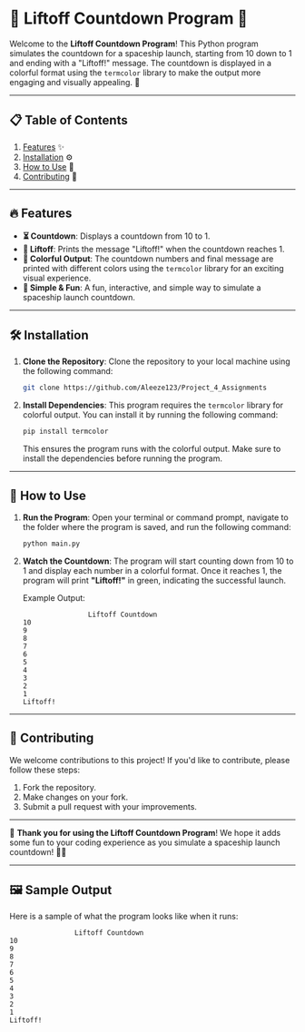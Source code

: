 # 🚀 Liftoff Countdown Program 🚀

Welcome to the **Liftoff Countdown Program**! This Python program simulates the countdown for a spaceship launch, starting from 10 down to 1 and ending with a "Liftoff!" message. The countdown is displayed in a colorful format using the `termcolor` library to make the output more engaging and visually appealing. 🌟

---

## 📋 Table of Contents
1. [Features](#features) ✨
2. [Installation](#installation) ⚙️
3. [How to Use](#how-to-use) 🚀
4. [Contributing](#contributing) 🤝

---

## 🔥 Features
- **⏳ Countdown**: Displays a countdown from 10 to 1.
- **🎉 Liftoff**: Prints the message "Liftoff!" when the countdown reaches 1.
- **🌈 Colorful Output**: The countdown numbers and final message are printed with different colors using the `termcolor` library for an exciting visual experience.
- **🚀 Simple & Fun**: A fun, interactive, and simple way to simulate a spaceship launch countdown.

---

## 🛠️ Installation

1. **Clone the Repository**:
    Clone the repository to your local machine using the following command:

    ```bash
    git clone https://github.com/Aleeze123/Project_4_Assignments
    ```

2. **Install Dependencies**:
    This program requires the `termcolor` library for colorful output. You can install it by running the following command:

    ```bash
    pip install termcolor
    ```

    This ensures the program runs with the colorful output. Make sure to install the dependencies before running the program.

---

## 🚀 How to Use

1. **Run the Program**:
    Open your terminal or command prompt, navigate to the folder where the program is saved, and run the following command:

    ```bash
    python main.py
    ```

2. **Watch the Countdown**:
    The program will start counting down from 10 to 1 and display each number in a colorful format. Once it reaches 1, the program will print **"Liftoff!"** in green, indicating the successful launch.

    Example Output:

    ```plaintext
                    Liftoff Countdown
    10
    9
    8
    7
    6
    5
    4
    3
    2
    1
    Liftoff!
    ```

---

## 🤝 Contributing

We welcome contributions to this project! If you'd like to contribute, please follow these steps:

1. Fork the repository.
2. Make changes on your fork.
3. Submit a pull request with your improvements.

---

🎉 **Thank you for using the Liftoff Countdown Program**! We hope it adds some fun to your coding experience as you simulate a spaceship launch countdown! 🚀🌟

---

## 🖼️ Sample Output

Here is a sample of what the program looks like when it runs:

```plaintext
                Liftoff Countdown
10
9
8
7
6
5
4
3
2
1
Liftoff!
